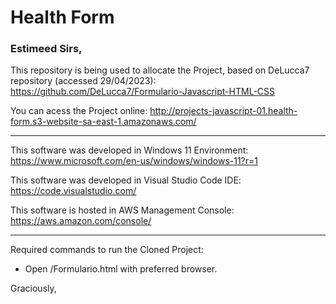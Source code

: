 # Health Form

### Estimeed Sirs,

This repository is being used to allocate the Project, based on DeLucca7 repository (accessed 29/04/2023): https://github.com/DeLucca7/Formulario-Javascript-HTML-CSS

You can acess the Project online: http://projects-javascript-01.health-form.s3-website-sa-east-1.amazonaws.com/

------------

This software was developed in Windows 11 Environment: https://www.microsoft.com/en-us/windows/windows-11?r=1

This software was developed in Visual Studio Code IDE: https://code.visualstudio.com/

This software is hosted in AWS Management Console: https://aws.amazon.com/console/

------------

Required commands to run the Cloned Project:

- Open /Formulario.html with preferred browser.

Graciously,
